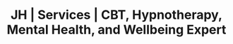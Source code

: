 ---
title: 'JH | Services | CBT, Hypnotherapy, Mental Health, and Wellbeing Expert'
layout: 'layouts/services.html'
canonical: 'https://www.justinehodgsonhypnotherapy.com/services.html'
services:
    title1: 'JH - About Me'
    para1: '"Having personally experienced such things as Anxiety, IBS and XXXXX, and having recovered through the same therapies I offer today allows me to truly understand other''s issue''s, and how best to treat them."'
    para2: 'By now hopefully, you’ve pressed the play button on both my welcome and about me recordings and I’ve saved you valuable time on reading a page full of words without much connection. As a hypnotherapist, it’s important you get a feel for my voice and personality if we are going to do some work together. I’m also a strong believer in being as real on paper as I am in person, hopefully this all resonates and feels authentic for every visitor to my site.'
    para3: 'At this stage you would have heard my story and know, just as so many before me and many to follow, I’ve had my own path to travel and it’s not always been straight forward but it has led me to where I am today and it continues to get better and convince me that, miracles actually do happen, every single day.'
    para4: 'I’m that guide. My desire today and every day hereon, is to make people feel less broken, so they can experience more joy and happiness and less stress in their lives. This in turn can only benefit those around them, and there we have it, a beautiful ripple effect begins and reaches far and wide, as far as the imagination can take you!'
---